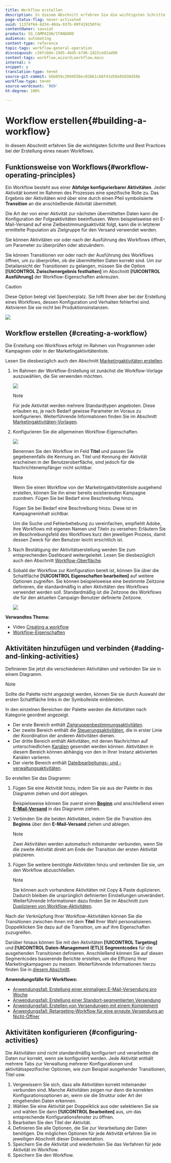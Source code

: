 ```yaml
---
title: Workflow erstellen
description: In diesem Abschnitt erfahren Sie die wichtigsten Schritte und Best Practices bei der Erstellung eines neuen Workflows.
page-status-flag: never-activated
uuid: 11374f64-8d34-40da-937b-09f419250f4c
contentOwner: sauviat
products: SG_CAMPAIGN/STANDARD
audience: automating
content-type: reference
topic-tags: workflow-general-operation
discoiquuid: c26fcb0e-19d5-4bd5-b7d6-2d22ce92ad90
context-tags: workflow,wizard;workflow,main
internal: n
snippet: y
translation-type: tm+mt
source-git-commit: bbb059c2094558ec02661cb6f41d50a91038d58b
workflow-type: tm+mt
source-wordcount: '969'
ht-degree: 100%

---
```



# Workflow erstellen{#building-a-workflow}

In diesem Abschnitt erfahren Sie die wichtigsten Schritte und Best Practices bei der Erstellung eines neuen Workflows.

## Funktionsweise von Workflows{#workflow-operating-principles}

Ein Workflow besteht aus einer **Abfolge konfigurierbarer Aktivitäten**. Jeder Aktivität kommt im Rahmen des Prozesses eine spezifische Rolle zu. Das Ergebnis der Aktivitäten wird über eine durch einen Pfeil symbolisierte **Transition** an die anschließende Aktivität übermittelt.

Die Art der von einer Aktivität zur nächsten übermittelten Daten kann die Konfiguration der Folgeaktivitäten beeinflussen. Wenn beispielsweise ein E-Mail-Versand auf eine Zielbestimmungsaktivität folgt, kann die in letzterer ermittelte Population als Zielgruppe für den Versand verwendet werden.

Sie können Aktivitäten vor oder nach der Ausführung des Workflows öffnen, um Parameter zu überprüfen oder abzuändern.

Sie können Transitionen vor oder nach der Ausführung des Workflows öffnen, um zu überprüfen, ob die übermittelten Daten korrekt sind. Um zur Detailansicht der Transitionen zu gelangen, müssen Sie die Option **[!UICONTROL Zwischenergebnis festhalten]** im Abschnitt **[!UICONTROL Ausführung]** der Workflow-Eigenschaften ankreuzen.

>[!CAUTION]
>
>Diese Option belegt viel Speicherplatz. Sie hilft Ihnen aber bei der Erstellung eines Workflows, dessen Konfiguration und Verhalten fehlerfrei sind. Aktivieren Sie sie nicht bei Produktionsinstanzen.

![](assets/workflow_overview.png)


## Workflow erstellen     {#creating-a-workflow}

Die Erstellung von Workflows erfolgt im Rahmen von Programmen oder Kampagnen oder in der Marketingaktivitätenliste.

Lesen Sie diesbezüglich auch den Abschnitt [Marketingaktivitäten erstellen](../../start/using/marketing-activities.md#creating-a-marketing-activity).

1. Im Rahmen der Workflow-Erstellung ist zunächst die Workflow-Vorlage auszuwählen, die Sie verwenden möchten.

   ![](assets/workflow_creation_1.png)

   >[!NOTE]
   >
   >Für jede Aktivität werden mehrere Standardtypen angeboten. Diese erlauben es, je nach Bedarf gewisse Parameter im Voraus zu konfigurieren. Weiterführende Informationen finden Sie im Abschnitt [Marketingaktivitäten-Vorlagen](../../start/using/marketing-activity-templates.md).

1. Konfigurieren Sie die allgemeinen Workflow-Eigenschaften.

   ![](assets/workflow_creation_2.png)

   Benennen Sie den Workflow im Feld **Titel** und passen Sie gegebenenfalls die Kennung an. Titel und Kennung der Aktivität erscheinen in der Benutzeroberfläche, sind jedoch für die Nachrichtenempfänger nicht sichtbar.

   >[!NOTE]
   >
   >Wenn Sie einen Workflow von der Marketingaktivitätenliste ausgehend erstellen, können Sie ihn einer bereits existierenden Kampagne zuordnen. Fügen Sie bei Bedarf eine Beschreibung hinzu.

   Fügen Sie bei Bedarf eine Beschreibung hinzu. Diese ist im Kampagneninhalt sichtbar.

   Um die Suche und Fehlerbehebung zu vereinfachen, empfiehlt Adobe, Ihre Workflows mit eigenen Namen und Titeln zu versehen: Erläutern Sie im Beschreibungsfeld des Workflows kurz den jeweiligen Prozess, damit dessen Zweck für den Benutzer leicht ersichtlich ist.

1. Nach Bestätigung der Aktivitätserstellung werden Sie zum entsprechenden Dashboard weitergeleitet. Lesen Sie diesbezüglich auch den Abschnitt [Workflow-Oberfläche](../../automating/using/workflow-interface.md).

1. Sobald der Workflow zur Konfiguration bereit ist, können Sie über die Schaltfläche **[!UICONTROL Eigenschaften bearbeiten]** auf weitere Optionen zugreifen. Sie können beispielsweise eine bestimmte Zeitzone definieren, die standardmäßig in allen Aktivitäten des Workflows verwendet werden soll. Standardmäßig ist die Zeitzone des Workflows die für den aktuellen Campaign-Benutzer definierte Zeitzone.

   ![](assets/workflow_properties.png)

**Verwandtes Thema:**

* Video [Creating a workflow](https://docs.adobe.com/content/help/de-DE/campaign-standard/using/managing-processes-and-data/workflow-general-operation/building-a-workflow.html)
* [Workflow-Eigenschaften  ](../../automating/using/managing-execution-options.md)

## Aktivitäten hinzufügen und verbinden {#adding-and-linking-activities}

Definieren Sie jetzt die verschiedenen Aktivitäten und verbinden Sie sie in einem Diagramm.

>[!NOTE]
>
>Sollte die Palette nicht angezeigt werden, können Sie sie durch Auswahl der ersten Schaltfläche links in der Symbolleiste einblenden.

In den einzelnen Bereichen der Palette werden die Aktivitäten nach Kategorie geordnet angezeigt.

* Der erste Bereich enthält [Zielgruppenbestimmungsaktivitäten](../../automating/using/about-targeting-activities.md).
* Der zweite Bereich enthält die [Steuerungsaktivitäten](../../automating/using/about-execution-activities.md), die in erster Linie der Koordination der anderen Aktivitäten dienen.
* Der dritte Bereich enthält Aktivitäten, mit denen Nachrichten auf unterschiedlichen [Kanälen](../../automating/using/about-channel-activities.md) gesendet werden können. Aktivitäten in diesem Bereich können abhängig von den in Ihrer Instanz aktivierten Kanälen variieren.
* Der vierte Bereich enthält [Dateibearbeitungs- und -verwaltungsaktivitäten](../../automating/using/about-data-management-activities.md).

So erstellen Sie das Diagramm:

1. Fügen Sie eine Aktivität hinzu, indem Sie sie aus der Palette in das Diagramm ziehen und dort ablegen.

   Beispielsweise können Sie zuerst einen **[Beginn](../../automating/using/start-and-end.md)** und anschließend einen **[E-Mail-Versand](../../automating/using/email-delivery.md)** in das Diagramm ziehen.

1. Verbinden Sie die beiden Aktivitäten, indem Sie die Transition des **Beginns** über den **E-Mail-Versand** ziehen und ablegen.

   >[!NOTE]
   >
   >Zwei Aktivitäten werden automatisch miteinander verbunden, wenn Sie die zweite Aktivität direkt am Ende der Transition der ersten Aktivität platzieren.

1. Fügen Sie weitere benötigte Aktivitäten hinzu und verbinden Sie sie, um den Workflow abzuschließen.

   >[!NOTE]
   >
   >Sie können auch vorhandene Aktivitäten mit Copy &amp; Paste duplizieren. Dadurch bleiben die ursprünglich definierten Einstellungen unverändert. Weiterführende Informationen dazu finden Sie im Abschnitt zum [Duplizieren von Workflow-Aktivitäten](../../automating/using/workflow-interface.md#duplicating-workflow-activities).

Nach der Verknüpfung Ihrer Workflow-Aktivitäten können Sie die Transitionen zwischen ihnen mit dem **Titel** Ihrer Wahl personalisieren. Doppelklicken Sie dazu auf die Transition, um auf ihre Eigenschaften zuzugreifen.

Darüber hinaus können Sie mit den Aktivitäten **[!UICONTROL Targeting]** und **[!UICONTROL Daten-Management (ETL)]** **Segmentcodes** für die ausgehenden Transitionen definieren. Anschließend können Sie auf diesen Segmentcodes basierende Berichte erstellen, um die Effizienz Ihrer Marketingkampagnen zu messen. Weiterführende Informationen hierzu finden Sie in [diesem Abschnitt](../../reporting/using/creating-a-report-workflow-segment.md).

**Anwendungsfälle für Workflows:**

* [Anwendungsfall: Erstellung einer einmaligen E-Mail-Versendung pro Woche](../../automating/using/workflow-weekly-offer.md)
* [Anwendungsfall: Erstellung einer Standort-segmentierten Versendung](../../automating/using/workflow-segmentation-location.md)
* [Anwendungsfall: Erstellen von Versendungen mit einem Komplement](../../automating/using/workflow-created-query-with-complement.md)
* [Anwendungsfall: Retargeting-Workflow für eine erneute Versendung an Nicht-Öffner](../../automating/using/workflow-cross-channel-retargeting.md)

## Aktivitäten konfigurieren {#configuring-activities}

Die Aktivitäten sind nicht standardmäßig konfiguriert und verarbeiten die Daten nur korrekt, wenn sie konfiguriert werden. Jede Aktivität enthält mehrere Tabs zur Verwaltung mehrerer Konfigurationen und aktivitätsspezifischer Optionen, wie zum Beispiel ausgehender Transitionen, Titel usw.

1. Vergewissern Sie sich, dass alle Aktivitäten korrekt miteinander verbunden sind. Manche Aktivitäten zeigen nur dann die korrekten Konfigurationsoptionen an, wenn sie die Struktur oder Art der eingehenden Daten erkennen.
1. Wählen Sie eine Aktivität per Doppelklick aus oder selektieren Sie sie und wählen Sie dann **[!UICONTROL Bearbeiten]** aus, um das entsprechende Konfigurationsfenster zu öffnen.
1. Bearbeiten Sie den Titel der Aktivität.
1. Definieren Sie alle Optionen, die Sie zur Verarbeitung der Daten benötigen. Die möglichen Optionen für jede Aktivität erfahren Sie im jeweiligen Abschnitt dieser Dokumentation.
1. Speichern Sie die Aktivität und wiederholen Sie das Verfahren für jede Aktivität im Workflow.
1. Speichern Sie den Workflow.
